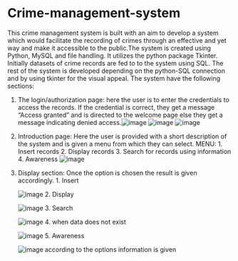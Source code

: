 # Crime-management-system
This crime management system is built with an aim to develop a system which would facilitate the recording of crimes through an effective and yet way and make it accessible to the public.The system is created using Python, MySQL and file handling. It utilizes the python package Tkinter. Initially datasets of crime records are fed to to the system using SQL. The rest of the system is developed depending on the python-SQL connection and by using tkinter for the visual appeal. The system have the following sections:
1.	The login/authorization page: here the user is to enter the credentials to access the records. If the credential is correct, they get a message “Access granted” and is directed to the welcome page else they get a message indicating denied access.![image](https://github.com/user-attachments/assets/1b0d2443-b640-433b-8b21-a9923387bc3c) ![image](https://github.com/user-attachments/assets/d3302cdf-fec4-4850-9211-87353e970549) ![image](https://github.com/user-attachments/assets/31e2f624-9c75-4681-817a-9c358e52f95e)
2.	Introduction page: Here the user is provided with a short description of the system and is given a menu from which they can select.
MENU:
        1.	Insert records
        2.	Display records
        3.	Search for records using information
        4.	Awareness
  	![image](https://github.com/user-attachments/assets/1537d92c-71eb-40bf-888b-a1936a0d119d)
4.	Display section: Once the option is chosen the result is given accordingly.
        1. Insert
  	
  	![image](https://github.com/user-attachments/assets/d8dab76b-f736-48f6-854c-c9db5e004fa2)
        2. Display
  	
  	![image](https://github.com/user-attachments/assets/a99bc2ed-7c1d-43ba-9d28-03e5fb4fdbfc)
  	    3. Search
  	
  	![image](https://github.com/user-attachments/assets/c73fc5d6-1dbe-4be9-96fd-a2eabee32c1d)
        4. when data does not exist
  	
  	![image](https://github.com/user-attachments/assets/c2a3a1d3-7b1f-43e3-829d-2a6fb10092b3)
        5. Awareness
  	
  	![image](https://github.com/user-attachments/assets/cb1fc623-ee7e-441f-94e4-bb1fef5e90c7)
    according to the options information is given
   

   



